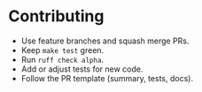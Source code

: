 # Contributing

- Use feature branches and squash merge PRs.
- Keep `make test` green.
- Run `ruff check alpha`.
- Add or adjust tests for new code.
- Follow the PR template (summary, tests, docs).
